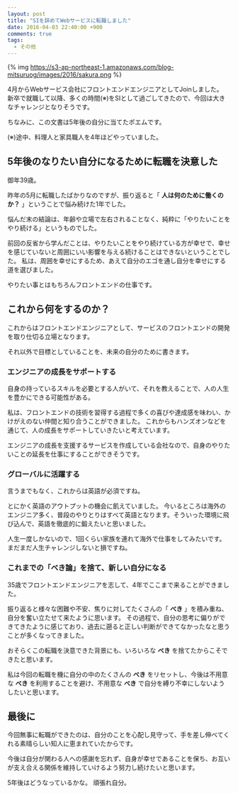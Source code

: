 ```yaml
---
layout: post
title: "SIを辞めてWebサービスに転職しました"
date: 2016-04-03 22:40:00 +900
comments: true
tags:
  - その他
---
```


{% img https://s3-ap-northeast-1.amazonaws.com/blog-mitsuruog/images/2016/sakura.png %}

4月からWebサービス会社にフロントエンドエンジニアとしてJoinしました。
新卒で就職して以降、多くの時間(※)をSIとして過ごしてきたので、今回は大きなチャレンジとなりそうです。

ちなみに、この文書は5年後の自分に当てたポエムです。

<!-- more -->

(※)途中、料理人と家具職人を4年ほどやっていました。

## 5年後のなりたい自分になるために転職を決意した

御年39歳。

昨年の5月に転職したばかりなのですが、振り返ると「 **人は何のために働くのか？** 」ということで悩み続けた1年でした。

悩んだ末の結論は、年齢や立場で左右されることなく、純粋に「やりたいことをやり続ける」というものでした。

前回の反省から学んだことは、やりたいことをやり続けている方が幸せで、幸せを感じていないと周囲にいい影響を与える続けることはできないということでした。
私は、周囲を幸せにするため、あえて自分のエゴを通し自分を幸せにする道を選びました。

やりたい事とはもちろんフロントエンドの仕事です。

## これから何をするのか？

これからはフロントエンドエンジニアとして、サービスのフロントエンドの開発を取り仕切る立場となります。

それ以外で目標としていることを、未来の自分のために書きます。

### エンジニアの成長をサポートする

自身の持っているスキルを必要とする人がいて、それを教えることで、人の人生を豊かにできる可能性がある。

私は、フロントエンドの技術を習得する過程で多くの喜びや達成感を味わい、かけがえのない仲間と知り合うことができました。
これからもハンズオンなどを通じて、人の成長をサポートしていきたいと考えています。

エンジニアの成長を支援するサービスを作成している会社なので、自身のやりたいことの延長を仕事にすることができそうです。

### グローバルに活躍する

言うまでもなく、これからは英語が必須ですね。

とにかく英語のアウトプットの機会に飢えていました。
今いるところは海外のエンジニア多く、普段のやりとりはすべて英語となります。そういった環境に飛び込んで、英語を徹底的に鍛えたいと思いました。

人生一度しかないので、1回くらい家族を連れて海外で仕事をしてみたいです。まだまだ人生チャレンジしないと損ですね。

### これまでの「べき論」を捨て、新しい自分になる

35歳でフロントエンドエンジニアを志して、4年でここまで来ることができました。

振り返ると様々な困難や不安、焦りに対してたくさんの「 **べき** 」を積み重ね、自分を奮い立たせて来たように思います。
その過程で、自分の思考に偏りができてきたように感じており、過去に遡ると正しい判断ができてなかったなと思うことが多くなってきました。

おそらくこの転職を決意できた背景にも、いろいろな **べき** を捨てたからこそできたと思います。

私は今回の転職を機に自分の中のたくさんの **べき** をリセットし、今後は不用意な **べき** を利用することを避け、不用意な **べき** で自分を縛り不幸にしないようしたいと思います。

## 最後に

今回無事に転職ができたのは、自分のことを心配し見守って、手を差し伸べてくれる素晴らしい知人に恵まれていたからです。

今後は自分が関わる人への感謝を忘れず、自身が幸せであることを保ち、お互いが支え合える関係を維持していけるよう努力し続けたいと思います。

5年後はどうなっているかな。
頑張れ自分。
